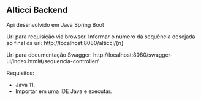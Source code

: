 ## Alticci Backend

Api desenvolvido em Java Spring Boot

Url para requisição via browser. Informar o número da sequência desejada ao final da uri:
http://localhost:8080/alticci/{n}

Url para documentação Swagger:
http://localhost:8080/swagger-ui/index.html#/sequencia-controller/

Requisitos:
- Java 11.
- Importar em uma IDE Java e executar.
